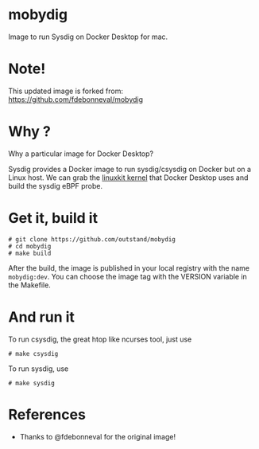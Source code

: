 # mobydig
Image to run Sysdig on Docker Desktop for mac.

# Note!

This updated image is forked from: https://github.com/fdebonneval/mobydig

# Why ?
Why a particular image for Docker Desktop?

Sysdig provides a Docker image to run sysdig/csysdig on Docker but on a Linux host. We can grab the [linuxkit kernel](https://hub.docker.com/r/docker/for-desktop-kernel) that Docker Desktop uses and build the sysdig eBPF probe.

# Get it, build it

    # git clone https://github.com/outstand/mobydig
    # cd mobydig
    # make build

After the build, the image is published in your local registry with the name `mobydig:dev`.
You can choose the image tag with the VERSION variable in the Makefile.

# And run it
To run csysdig, the great htop like ncurses tool, just use

    # make csysdig

To run sysdig, use

    # make sysdig

# References
* Thanks to @fdebonneval for the original image!
